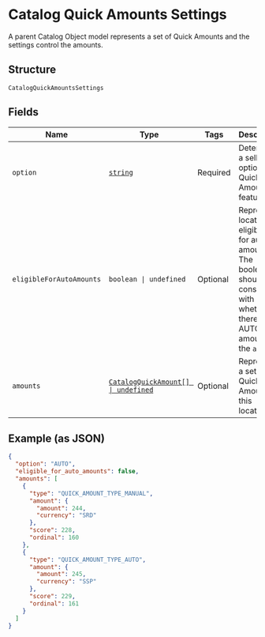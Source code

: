 
# Catalog Quick Amounts Settings

A parent Catalog Object model represents a set of Quick Amounts and the settings control the amounts.

## Structure

`CatalogQuickAmountsSettings`

## Fields

| Name | Type | Tags | Description |
|  --- | --- | --- | --- |
| `option` | [`string`](../../doc/models/catalog-quick-amounts-settings-option.md) | Required | Determines a seller's option on Quick Amounts feature. |
| `eligibleForAutoAmounts` | `boolean \| undefined` | Optional | Represents location's eligibility for auto amounts<br>The boolean should be consistent with whether there are AUTO amounts in the `amounts`. |
| `amounts` | [`CatalogQuickAmount[] \| undefined`](../../doc/models/catalog-quick-amount.md) | Optional | Represents a set of Quick Amounts at this location. |

## Example (as JSON)

```json
{
  "option": "AUTO",
  "eligible_for_auto_amounts": false,
  "amounts": [
    {
      "type": "QUICK_AMOUNT_TYPE_MANUAL",
      "amount": {
        "amount": 244,
        "currency": "SRD"
      },
      "score": 228,
      "ordinal": 160
    },
    {
      "type": "QUICK_AMOUNT_TYPE_AUTO",
      "amount": {
        "amount": 245,
        "currency": "SSP"
      },
      "score": 229,
      "ordinal": 161
    }
  ]
}
```

